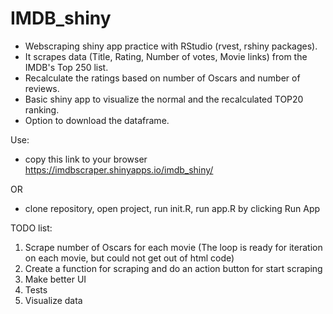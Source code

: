 # IMDB_shiny
- Webscraping shiny app practice with RStudio (rvest, rshiny packages).
- It scrapes data (Title, Rating, Number of votes, Movie links) from the IMDB's Top 250 list.
- Recalculate the ratings based on number of Oscars and number of reviews.
- Basic shiny app to visualize the normal and the recalculated TOP20 ranking.
- Option to download the dataframe.

Use: 
  
  - copy this link to your browser https://imdbscraper.shinyapps.io/imdb_shiny/
  
  OR
  
  - clone repository, open project, run init.R, run app.R by clicking Run App
  
  
TODO list:
  1. Scrape number of Oscars for each movie (The loop is ready for iteration on each movie, but could not get out of html code)
  2. Create a function for scraping and do an action button for start scraping
  3. Make better UI
  4. Tests
  5. Visualize data

